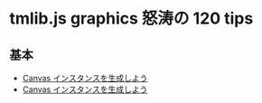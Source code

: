 # tmlib.js graphics 怒涛の 120 tips


## 基本
- [Canvas インスタンスを生成しよう](../samples/tmlib.js/graphics/sample.html)
- [Canvas インスタンスを生成しよう](../samples/tmlib.js/graphics/sample.html)
